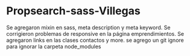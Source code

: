 # Propsearch-sass-Villegas
Se agregaron mixin en sass,
meta description y meta keyword.
Se corrigieron problemas de responsive en la página emprendimientos.
Se agregaron links en las clases contactos y more.
se agrego un git ignore para ignorar la carpeta node_modules

